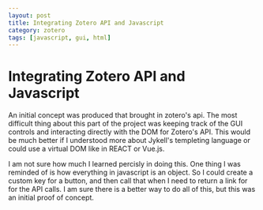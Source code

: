 ```yaml
---
layout: post
title: Integrating Zotero API and Javascript
category: zotero
tags: [javascript, gui, html]
--- 
```


# Integrating Zotero API and Javascript

An initial concept was produced that brought in zotero's api. The most
difficult thing about this part of the project was keeping track of the GUI
controls and interacting directly with the DOM for Zotero's API. This would be
much better if I understood more about Jykell's templeting language or could
use a virtual DOM like in REACT or Vue.js. 

I am not sure how much I learned percisly in doing this. One thing I was
reminded of is how everything in javascript is an object. So I could create a
custom key for a button, and then call that when I need to return a link for
for the API calls. I am sure there is a better way to do all of this, but this
was an initial proof of concept. 

